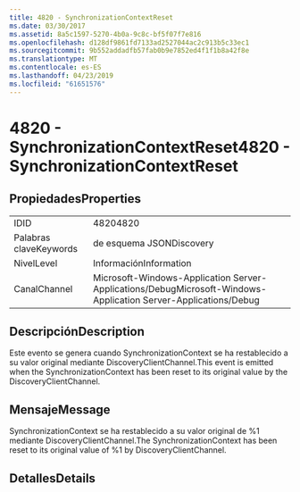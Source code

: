 ```yaml
---
title: 4820 - SynchronizationContextReset
ms.date: 03/30/2017
ms.assetid: 8a5c1597-5270-4b0a-9c8c-bf5f07f7e816
ms.openlocfilehash: d128df9861fd7133ad2527044ac2c913b5c33ec1
ms.sourcegitcommit: 9b552addadfb57fab0b9e7852ed4f1f1b8a42f8e
ms.translationtype: MT
ms.contentlocale: es-ES
ms.lasthandoff: 04/23/2019
ms.locfileid: "61651576"
---
```

# <a name="4820---synchronizationcontextreset"></a><span data-ttu-id="f04b9-102">4820 - SynchronizationContextReset</span><span class="sxs-lookup"><span data-stu-id="f04b9-102">4820 - SynchronizationContextReset</span></span>
## <a name="properties"></a><span data-ttu-id="f04b9-103">Propiedades</span><span class="sxs-lookup"><span data-stu-id="f04b9-103">Properties</span></span>  
  
|||  
|-|-|  
|<span data-ttu-id="f04b9-104">ID</span><span class="sxs-lookup"><span data-stu-id="f04b9-104">ID</span></span>|<span data-ttu-id="f04b9-105">4820</span><span class="sxs-lookup"><span data-stu-id="f04b9-105">4820</span></span>|  
|<span data-ttu-id="f04b9-106">Palabras clave</span><span class="sxs-lookup"><span data-stu-id="f04b9-106">Keywords</span></span>|<span data-ttu-id="f04b9-107">de esquema JSON</span><span class="sxs-lookup"><span data-stu-id="f04b9-107">Discovery</span></span>|  
|<span data-ttu-id="f04b9-108">Nivel</span><span class="sxs-lookup"><span data-stu-id="f04b9-108">Level</span></span>|<span data-ttu-id="f04b9-109">Información</span><span class="sxs-lookup"><span data-stu-id="f04b9-109">Information</span></span>|  
|<span data-ttu-id="f04b9-110">Canal</span><span class="sxs-lookup"><span data-stu-id="f04b9-110">Channel</span></span>|<span data-ttu-id="f04b9-111">Microsoft-Windows-Application Server-Applications/Debug</span><span class="sxs-lookup"><span data-stu-id="f04b9-111">Microsoft-Windows-Application Server-Applications/Debug</span></span>|  
  
## <a name="description"></a><span data-ttu-id="f04b9-112">Descripción</span><span class="sxs-lookup"><span data-stu-id="f04b9-112">Description</span></span>  
 <span data-ttu-id="f04b9-113">Este evento se genera cuando SynchronizationContext se ha restablecido a su valor original mediante DiscoveryClientChannel.</span><span class="sxs-lookup"><span data-stu-id="f04b9-113">This event is emitted when the SynchronizationContext has been reset to its original value by the DiscoveryClientChannel.</span></span>  
  
## <a name="message"></a><span data-ttu-id="f04b9-114">Mensaje</span><span class="sxs-lookup"><span data-stu-id="f04b9-114">Message</span></span>  
 <span data-ttu-id="f04b9-115">SynchronizationContext se ha restablecido a su valor original de %1 mediante DiscoveryClientChannel.</span><span class="sxs-lookup"><span data-stu-id="f04b9-115">The SynchronizationContext has been reset to its original value of %1 by DiscoveryClientChannel.</span></span>  
  
## <a name="details"></a><span data-ttu-id="f04b9-116">Detalles</span><span class="sxs-lookup"><span data-stu-id="f04b9-116">Details</span></span>
